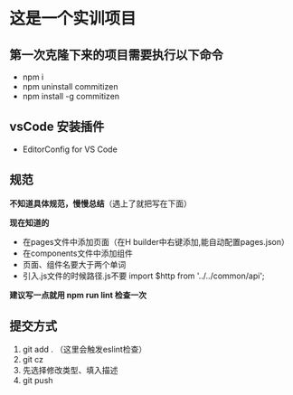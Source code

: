 # 这是一个实训项目
## 第一次克隆下来的项目需要执行以下命令
- npm i
- npm uninstall commitizen
- npm install -g commitizen
## vsCode 安装插件 
- EditorConfig for VS Code

## 规范
**不知道具体规范，慢慢总结**（遇上了就把写在下面）

**现在知道的**
 - 在pages文件中添加页面（在H builder中右键添加,能自动配置pages.json）
 - 在components文件中添加组件
 - 页面、组件名要大于两个单词
 - 引入.js文件的时候路径.js不要 import $http from '../../common/api';

**建议写一点就用 npm run lint 检查一次**

## 提交方式
1. git add . （这里会触发eslint检查）
2. git cz
3. 先选择修改类型、填入描述
4. git push